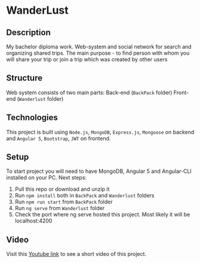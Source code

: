 # WanderLust

## Description
My bachelor diploma work. Web-system and social network for search and organizing shared trips. The main purpose - to find person with whom you will share your trip or join a trip which was created by other users 

## Structure
Web system consists of two main parts: 
  Back-end (`BackPack` folder) 
  Front-end (`Wanderlust` folder)

## Technologies
This project is built using `Node.js`, `MongoDB`, `Express.js`, `Mongoose` on backend and `Angular 5`, `Bootstrap`, `JWT` on frontend.

## Setup
To start project you will need to have MongoDB, Angular 5 and Angular-CLI installed on your PC. Next steps:
  1. Pull this repo or download and unzip it
  2. Run `npm install` both in `BackPack` and `Wanderlust` folders
  3. Run `npm run start` from `BackPack` folder
  4. Run `ng serve` from `Wanderlust` folder
  5. Check the port where ng serve hosted this project. Most likely it will be localhost:4200

## Video
Visit this [Youtube link](https://youtu.be/xXn8e3MueJI) to see a short video of this project. 

